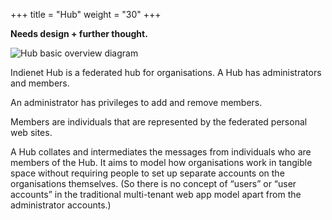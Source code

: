 +++
title = "Hub"
weight = "30"
+++

**Needs design + further thought.**

![Hub basic overview diagram](/images/hub-overview-diagram.png)

Indienet Hub is a federated hub for organisations. A Hub has administrators and members.

An administrator has privileges to add and remove members.

Members are individuals that are represented by the federated personal web sites.

A Hub collates and intermediates the messages from individuals who are members of the Hub. It aims to model how organisations work in tangible space without requiring people to set up separate accounts on the organisations themselves. (So there is no concept of “users” or “user accounts” in the traditional multi-tenant web app model apart from the administrator accounts.)
